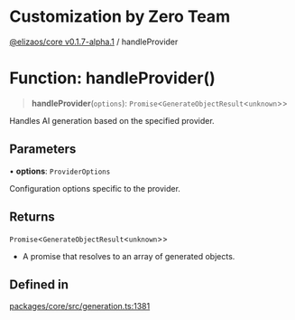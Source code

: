 # Customization by Zero Team

[@elizaos/core v0.1.7-alpha.1](../index.md) / handleProvider

# Function: handleProvider()

> **handleProvider**(`options`): `Promise`\<`GenerateObjectResult`\<`unknown`\>\>

Handles AI generation based on the specified provider.

## Parameters

• **options**: `ProviderOptions`

Configuration options specific to the provider.

## Returns

`Promise`\<`GenerateObjectResult`\<`unknown`\>\>

- A promise that resolves to an array of generated objects.

## Defined in

[packages/core/src/generation.ts:1381](https://github.com/elizaOS/eliza/blob/main/packages/core/src/generation.ts#L1381)
